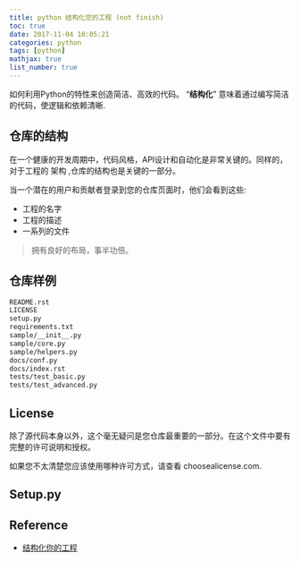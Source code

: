 ```yaml
---
title: python 结构化您的工程 (not finish)
toc: true
date: 2017-11-04 10:05:21
categories: python
tags: [python]
mathjax: true
list_number: true
---
```


如何利用Python的特性来创造简洁、高效的代码。 “**结构化**” 意味着通过编写简洁的代码，使逻辑和依赖清晰.

<!--more-->

## 仓库的结构

在一个健康的开发周期中，代码风格，API设计和自动化是非常关键的。同样的，对于工程的 架构 ,仓库的结构也是关键的一部分。

当一个潜在的用户和贡献者登录到您的仓库页面时，他们会看到这些:

- 工程的名字
- 工程的描述
- 一系列的文件

> 拥有良好的布局，事半功倍。

## 仓库样例

```bash
README.rst
LICENSE
setup.py
requirements.txt
sample/__init__.py
sample/core.py
sample/helpers.py
docs/conf.py
docs/index.rst
tests/test_basic.py
tests/test_advanced.py
```

## License

除了源代码本身以外，这个毫无疑问是您仓库最重要的一部分。在这个文件中要有完整的许可说明和授权。

如果您不太清楚您应该使用哪种许可方式，请查看 choosealicense.com.

## Setup.py

## Reference

- [结构化你的工程][1]

[1]: http://pythonguidecn.readthedocs.io/zh/latest/writing/structure.html